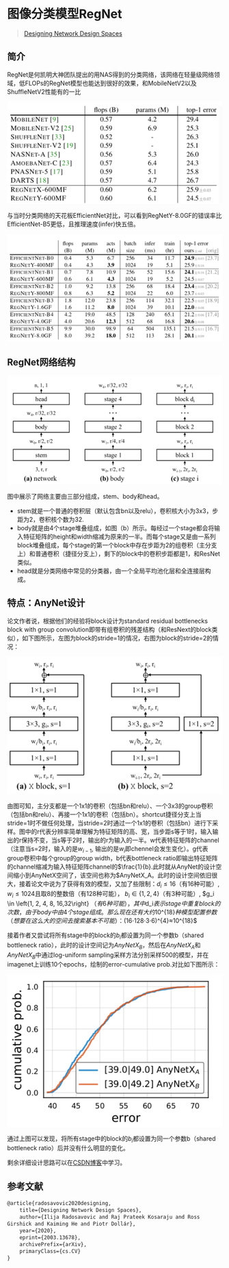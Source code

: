 # 图像分类模型RegNet

>[Designing Network Design Spaces](https://arxiv.org/abs/2003.13678)

## 简介

RegNet是何凯明大神团队提出的用NAS得到的分类网络，该网络在轻量级网络领域，低FLOPs的RegNet模型也能达到很好的效果，和MobileNetV2以及ShuffleNetV2性能有的一比

![](../../images/dl_library/regnet0.png)

与当时分类网络的天花板EfficientNet对比，可以看到RegNetY-8.0GF的错误率比EfficientNet-B5更低，且推理速度(infer)快五倍。

![](../../images/dl_library/regnet1.png)

## RegNet网络结构

![](../../images/dl_library/regnet2.png)


图中展示了网络主要由三部分组成，stem、body和head。

- stem就是一个普通的卷积层（默认包含bn以及relu），卷积核大小为3x3，步距为2，卷积核个数为32.
- body就是由4个stage堆叠组成，如图（b）所示。每经过一个stage都会将输入特征矩阵的height和width缩减为原来的一半。而每个stage又是由一系列block堆叠组成，每个stage的第一个block中存在步距为2的组卷积（主分支上）和普通卷积（捷径分支上），剩下的block中的卷积步距都是1，和ResNet类似。
- head就是分类网络中常见的分类器，由一个全局平均池化层和全连接层构成。

## 特点：AnyNet设计

论文作者说，根据他们的经验将block设计为standard residual bottlenecks block with group convolution即带有组卷积的残差结构（和ResNext的block类似），如下图所示，左图为block的stride=1的情况，右图为block的stride=2的情况：

![](../../images/dl_library/regnet3.png)


由图可知，主分支都是一个1x1的卷积（包括bn和relu）、一个3x3的group卷积（包括bn和relu）、再接一个1x1的卷积（包括bn）。shortcut捷径分支上当stride=1时不做任何处理，当stride=2时通过一个1x1的卷积（包括bn）进行下采样。图中的r代表分辨率简单理解为特征矩阵的高、宽，当步距s等于1时，输入输出的r保持不变，当s等于2时，输出的r为输入的一半。w代表特征矩阵的channel（注意当s=2时，输入的是$w_{i-1}$, 输出的是$w_i$即chennel会发生变化）。g代表group卷积中每个group的group width，b代表bottleneck ratio即输出特征矩阵的channel缩减为输入特征矩阵channel的$\frac{1}{b}.此时就从AnyNet的设计空间缩小到AnyNetX空间了，该空间也称为$AnyNetX_A。此时的设计空间依旧很大，接着论文中说为了获得有效的模型，又加了些限制：$d_i \leq 16$（有16种可能）, $w_i \leq 1024$且取8的整数倍（有128种可能）， $b_i \in \left\{1, 2, 4\right\}$（有3种可能）, $g_i \in \left\{1, 2, 4, 8, 16,32\right\} $（有6种可能），其中$d_i$表示stage中重复block的次数，由于body中由4个stage组成。那么现在还有大约$10^{18}$种模型配置参数（想要在这么大的空间去搜索基本不可能）：$(16⋅128⋅3⋅6)^{4}≈10^{18}$

接着作者又尝试将所有stage中的block的$b_i$都设置为同一个参数b（shared bottleneck ratio），此时的设计空间记为$AnyNetX_B$，然后在$AnyNetX_A$和$AnyNetX_B$中通过log-uniform sampling采样方法分别采样500的模型，并在imagenet上训练10个epochs，绘制的error-cumulative prob.对比如下图所示：

![](../../images/dl_library/regnet4.png)


通过上图可以发现，将所有stage中的block的$b_i$都设置为同一个参数b（shared bottleneck ratio）后并没有什么明显的变化。

剩余详细设计思路可以在[CSDN博客](https://blog.csdn.net/qq_37541097/article/details/114362044)中学习。

## 参考文献

~~~
@article{radosavovic2020designing,
    title={Designing Network Design Spaces},
    author={Ilija Radosavovic and Raj Prateek Kosaraju and Ross Girshick and Kaiming He and Piotr Dollár},
    year={2020},
    eprint={2003.13678},
    archivePrefix={arXiv},
    primaryClass={cs.CV}
}
~~~